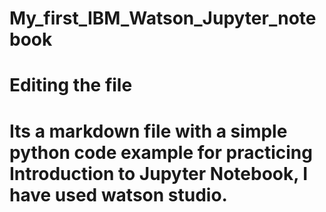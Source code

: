# My_first_IBM_Watson_Jupyter_notebook

# Editing the file

# Its a markdown file with a simple python code example for practicing Introduction to Jupyter Notebook, I have used watson studio. 
